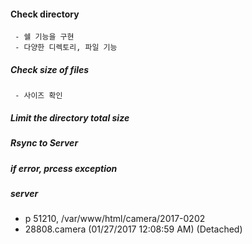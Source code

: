 #### Check directory
     - 쉘 기능을 구현
     - 다양한 디렉토리, 파일 기능
##### Check size of files
     - 사이즈 확인

##### Limit the directory total size
     
##### Rsync to Server
##### if error, prcess exception

##### server
  - p 51210, /var/www/html/camera/2017-0202
  - 28808.camera    (01/27/2017 12:08:59 AM)        (Detached)

